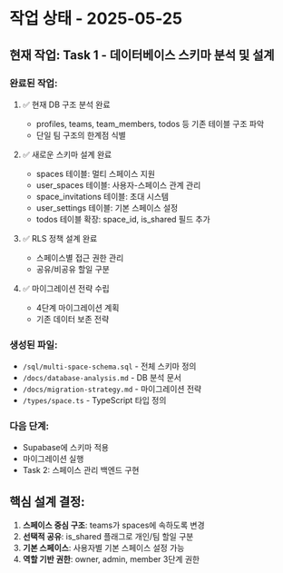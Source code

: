 # 작업 상태 - 2025-05-25

## 현재 작업: Task 1 - 데이터베이스 스키마 분석 및 설계

### 완료된 작업:
1. ✅ 현재 DB 구조 분석 완료
   - profiles, teams, team_members, todos 등 기존 테이블 구조 파악
   - 단일 팀 구조의 한계점 식별

2. ✅ 새로운 스키마 설계 완료
   - spaces 테이블: 멀티 스페이스 지원
   - user_spaces 테이블: 사용자-스페이스 관계 관리
   - space_invitations 테이블: 초대 시스템
   - user_settings 테이블: 기본 스페이스 설정
   - todos 테이블 확장: space_id, is_shared 필드 추가

3. ✅ RLS 정책 설계 완료
   - 스페이스별 접근 권한 관리
   - 공유/비공유 할일 구분

4. ✅ 마이그레이션 전략 수립
   - 4단계 마이그레이션 계획
   - 기존 데이터 보존 전략

### 생성된 파일:
- `/sql/multi-space-schema.sql` - 전체 스키마 정의
- `/docs/database-analysis.md` - DB 분석 문서
- `/docs/migration-strategy.md` - 마이그레이션 전략
- `/types/space.ts` - TypeScript 타입 정의

### 다음 단계:
- Supabase에 스키마 적용
- 마이그레이션 실행
- Task 2: 스페이스 관리 백엔드 구현

## 핵심 설계 결정:
1. **스페이스 중심 구조**: teams가 spaces에 속하도록 변경
2. **선택적 공유**: is_shared 플래그로 개인/팀 할일 구분
3. **기본 스페이스**: 사용자별 기본 스페이스 설정 가능
4. **역할 기반 권한**: owner, admin, member 3단계 권한
